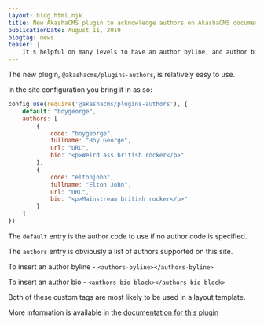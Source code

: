 ```yaml
---
layout: blog.html.njk
title: New AkashaCMS plugin to acknowledge authors on AkashaCMS documents
publicationDate: August 11, 2019
blogtag: news
teaser: |
    It's helpful on many levels to have an author byline, and author bio, on web pages.  Both of these help your readers know who you are and can act to build credibility for a website.  Today we have released a new plugin to serve that purpose.
---
```


The new plugin, `@akashacms/plugins-authors`, is relatively easy to use.

In the site configuration you bring it in as so:

```js
config.use(require('@akashacms/plugins-authors'), {
    default: "boygeorge",
    authors: [
        {
            code: "boygeorge",
            fullname: "Boy George",
            url: "URL",
            bio: "<p>Weird ass british rocker</p>"
        },
        {
            code: "eltonjohn",
            fullname: "Elton John",
            url: "URL",
            bio: "<p>Mainstream british rocker</p>"
        }
    ]
})
```

The `default` entry is the author code to use if no author code is specified.  

The `authors` entry is obviously a list of authors supported on this site.

To insert an author byline - `<authors-byline></authors-byline>`

To insert an author bio - `<authors-bio-block></authors-bio-block>`

Both of these custom tags are most likely to be used in a layout template.

More information is available in the [documentation for this plugin](/plugins/authors/index.html)